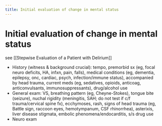 ```yaml
---
title: Initial evaluation of change in mental status
---
```

# Initial evaluation of change in mental status
see [[Stepwise Evaluation of a Patient with Delirium]]
- History (witness & background crucial): tempo, premorbid sx (eg, focal neuro deficits, HA, infxn, pain, falls), medical conditions (eg, dementia, epilepsy, onc, cardiac, psych, infection/immune status), accompanied by head trauma, current meds (eg, sedatives, opioids, anticoag, anticonvulsants, immunosuppressants), drug/alcohol use
- General exam: VS, breathing pattern (eg, Cheyne-Stokes), tongue bite (seizure), nuchal rigidity (meningitis, SAH; do not test if c/f trauma/cervical spine fx), ecchymoses, rash, signs of head trauma (eg, Battle sign, raccoon eyes, hemotympanum, CSF rhinorrhea), asterixis, liver disease stigmata, embolic phenomena/endocarditis, s/s drug use
- Neuro exam
